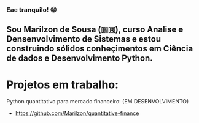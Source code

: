 ### Eae tranquilo! 😁

## Sou Marilzon de Sousa (🇧🇷), curso Analise e Densenvolvimento de Sistemas e estou construindo sólidos conheçimentos em Ciência de dados e Desenvolvimento Python.

# Projetos em trabalho: 
 Python quantitativo para mercado financeiro: (EM DESENVOLVIMENTO) 
  - https://github.com/Marilzon/quantitative-finance
 
